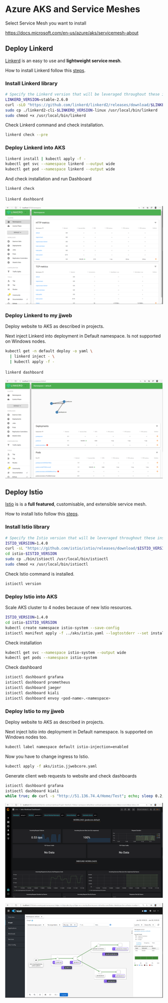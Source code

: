# Azure AKS and Service Meshes

Select Service Mesh you want to install

https://docs.microsoft.com/en-us/azure/aks/servicemesh-about

## Deploy Linkerd

[Linkerd](https://docs.microsoft.com/en-us/azure/aks/servicemesh-linkerd-about) is an easy to use and **lightweight service mesh**.

How to install Linkerd follow this [steps](https://docs.microsoft.com/en-us/azure/aks/servicemesh-linkerd-install?pivots=client-operating-system-linux).

### Install Linkerd library

```bash
# Specify the Linkerd version that will be leveraged throughout these instructions
LINKERD_VERSION=stable-2.6.0
curl -sLO "https://github.com/linkerd/linkerd2/releases/download/$LINKERD_VERSION/linkerd2-cli-$LINKERD_VERSION-linux"
sudo cp ./linkerd2-cli-$LINKERD_VERSION-linux /usr/local/bin/linkerd
sudo chmod +x /usr/local/bin/linkerd
```

Check Linkerd command and check installation.

```bash
linkerd check --pre
```

### Deploy Linkerd into AKS

```bash
linkerd install | kubectl apply -f -
kubectl get svc --namespace linkerd --output wide
kubectl get pod --namespace linkerd --output wide
```

And check installation and run Dashboard

```bash
linkerd check

linkerd dashboard
```

![Linkerd Dashboard](media/linkerd-dashboard.png)

### Deploy Linkerd to my jjweb

Deploy website to AKS as described in projects.

Next inject Linkerd into deployment in Default namespace.
Is not supported on Windows nodes.

```bash
kubectl get -n default deploy -o yaml \
  | linkerd inject - \
  | kubectl apply -f -

linkerd dashboard
```

![Linkerd Dashboard](media/linkerd-jjweb.png)

## Deploy Istio

[Istio](https://docs.microsoft.com/en-us/azure/aks/servicemesh-istio-about) is is a **full featured**, customisable, and extensible service mesh.

How to install Istio follow this [steps](https://docs.microsoft.com/en-us/azure/aks/servicemesh-istio-install?pivots=client-operating-system-linux).

### Install Istio library

```bash
# Specify the Istio version that will be leveraged throughout these instructions
ISTIO_VERSION=1.4.0
curl -sL "https://github.com/istio/istio/releases/download/$ISTIO_VERSION/istio-$ISTIO_VERSION-linux.tar.gz" | tar xz
cd istio-$ISTIO_VERSION
sudo cp ./bin/istioctl /usr/local/bin/istioctl
sudo chmod +x /usr/local/bin/istioctl
```

Check Istio command is installed.

```bash
istioctl version
```

### Deploy Istio into AKS

Scale AKS cluster to 4 nodes because of new Istio resources.

```bash
ISTIO_VERSION=1.4.0
cd istio-$ISTIO_VERSION
kubectl create namespace istio-system --save-config
istioctl manifest apply -f ../aks/istio.yaml --logtostderr --set installPackagePath=./install/kubernetes/operator/charts
```

Check installation

```bash
kubectl get svc --namespace istio-system --output wide
kubectl get pods --namespace istio-system
```

Check dashboard

```bash
istioctl dashboard grafana
istioctl dashboard prometheus
istioctl dashboard jaeger
istioctl dashboard kiali
istioctl dashboard envoy <pod-name>.<namespace>
```

### Deploy Istio to my jjweb

Deploy website to AKS as described in projects.

Next inject Istio into deployment in Default namespace.
Is supported on Windows nodes too.

```bash
kubectl label namespace default istio-injection=enabled
```

Now you have to change ingress to Istio.

```bash
kubectl apply -f aks/istio.jjwebcore.yaml
```

Generate client web requests to website and check dashboards

```bash
istioctl dashboard grafana
istioctl dashboard kiali
while true; do curl -s "http://51.136.74.4/Home/Test"; echo; sleep 0.2; done
```

![Grafana Istio Dashboard](media/istio-grafana.png)

![Kiali Istio Dashboard](media/istio-kiali.png)